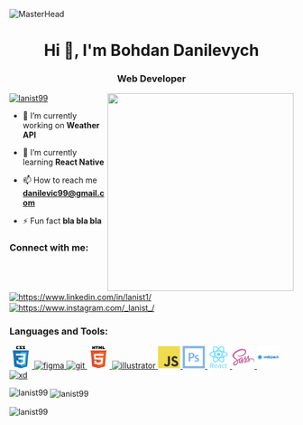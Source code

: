 ![MasterHead](https://github.blog/wp-content/uploads/2020/12/wallpaper_header_4Kultra_wide_21_9.png )

<h1 align="center">Hi 👋, I'm Bohdan Danilevych</h1>
<h3 align="center">Web Developer</h3>

<img width="330" height = "350"  align= "right" src="https://storage.googleapis.com/duckly-blog/2021/03/gitduck-vs-code-extensions-animation-opt.gif" >

<p align="left"> <a href="https://github.com/ryo-ma/github-profile-trophy"><img src="https://github-profile-trophy.vercel.app/?username=lanist99" alt="lanist99" /></a> </p>

- 🔭 I’m currently working on **Weather API**

- 🌱 I’m currently learning **React Native**

- 📫 How to reach me **danilevic99@gmail.com**

- ⚡ Fun fact **bla bla bla**

<h3 align="left">Connect with me:</h3>
<p align="left">
<a href="https://linkedin.com/in/https://www.linkedin.com/in/lanist1/" target="blank"><img align="center" src="https://raw.githubusercontent.com/rahuldkjain/github-profile-readme-generator/master/src/images/icons/Social/linked-in-alt.svg" alt="https://www.linkedin.com/in/lanist1/" height="30" width="40" /></a>
<a href="https://instagram.com/https://www.instagram.com/_lanist_/" target="blank"><img align="center" src="https://raw.githubusercontent.com/rahuldkjain/github-profile-readme-generator/master/src/images/icons/Social/instagram.svg" alt="https://www.instagram.com/_lanist_/" height="30" width="40" /></a>
</p>

<h3 align="left">Languages and Tools:</h3>
<p align="left"> <a href="https://www.w3schools.com/css/" target="_blank" rel="noreferrer"> <img src="https://raw.githubusercontent.com/devicons/devicon/master/icons/css3/css3-original-wordmark.svg" alt="css3" width="40" height="40"/> </a> <a href="https://www.figma.com/" target="_blank" rel="noreferrer"> <img src="https://www.vectorlogo.zone/logos/figma/figma-icon.svg" alt="figma" width="40" height="40"/> </a> <a href="https://git-scm.com/" target="_blank" rel="noreferrer"> <img src="https://www.vectorlogo.zone/logos/git-scm/git-scm-icon.svg" alt="git" width="40" height="40"/> </a> <a href="https://www.w3.org/html/" target="_blank" rel="noreferrer"> <img src="https://raw.githubusercontent.com/devicons/devicon/master/icons/html5/html5-original-wordmark.svg" alt="html5" width="40" height="40"/> </a> <a href="https://www.adobe.com/in/products/illustrator.html" target="_blank" rel="noreferrer"> <img src="https://www.vectorlogo.zone/logos/adobe_illustrator/adobe_illustrator-icon.svg" alt="illustrator" width="40" height="40"/> </a> <a href="https://developer.mozilla.org/en-US/docs/Web/JavaScript" target="_blank" rel="noreferrer"> <img src="https://raw.githubusercontent.com/devicons/devicon/master/icons/javascript/javascript-original.svg" alt="javascript" width="40" height="40"/> </a> <a href="https://www.photoshop.com/en" target="_blank" rel="noreferrer"> <img src="https://raw.githubusercontent.com/devicons/devicon/master/icons/photoshop/photoshop-line.svg" alt="photoshop" width="40" height="40"/> </a> <a href="https://reactjs.org/" target="_blank" rel="noreferrer"> <img src="https://raw.githubusercontent.com/devicons/devicon/master/icons/react/react-original-wordmark.svg" alt="react" width="40" height="40"/> </a> <a href="https://sass-lang.com" target="_blank" rel="noreferrer"> <img src="https://raw.githubusercontent.com/devicons/devicon/master/icons/sass/sass-original.svg" alt="sass" width="40" height="40"/> </a> <a href="https://webpack.js.org" target="_blank" rel="noreferrer"> <img src="https://raw.githubusercontent.com/devicons/devicon/d00d0969292a6569d45b06d3f350f463a0107b0d/icons/webpack/webpack-original-wordmark.svg" alt="webpack" width="40" height="40"/> </a> <a href="https://www.adobe.com/products/xd.html" target="_blank" rel="noreferrer"> <img src="https://cdn.worldvectorlogo.com/logos/adobe-xd.svg" alt="xd" width="40" height="40"/> </a> </p>

<p><img align="left" src="https://github-readme-stats.vercel.app/api/top-langs?username=lanist99&show_icons=true&theme=merko&locale=en&layout=compact" alt="lanist99" /></p>

<p>&nbsp;<img align="center" src="https://github-readme-stats.vercel.app/api?username=lanist99&show_icons=true&theme=dark&title_color=121212&bg_color=ffffff&hide_border=true&locale=en" alt="lanist99" /></p>

<p><img align="center" src="https://github-readme-streak-stats.herokuapp.com/?user=lanist99&theme=highcontrast" alt="lanist99" /></p>
